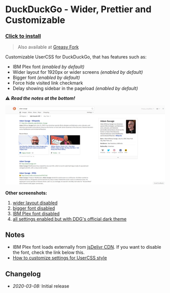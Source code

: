# DuckDuckGo - Wider, Prettier and Customizable

### [Click to install](https://github.com/krisu5/userstyles/raw/master/DuckDuckGo%20-%20Wider%20Prettier%20and%20Customizable/duckduckgo_wider_prettier_and_customizable.user.css)

> Also available at [Greasy Fork]()

Customizable UserCSS for DuckDuckGo, that has features such as:
- IBM Plex font *(enabled by default)*
- Wider layout for 1920px or wider screens *(enabled by default)*
- Bigger font *(enabled by default)*
- Force hide visited link checkmark
- Delay showing sidebar in the pageload *(enabled by default)*

⚠ ***Read the notes at the bottom!***

![Userstyle screenshot, all settings enabled](screenshots/1_default.png)

**Other screenshots:**
1. [wider layout disabled](screenshots/2_no_wider_layout.png)
2. [bigger font disabled](screenshots/3_no_bigger_font.png)
3. [IBM Plex font disabled](screenshots/4_no_ibm_plex.png)
4. [all settings enabled but with DDG's official dark theme](screenshots/5_all_settings_but_with_dark_theme.png)

## Notes

- IBM Plex font loads externally from [jsDelivr CDN](https://www.jsdelivr.com/package/npm/@openfonts/ibm-plex-sans_all). If you want to disable the font, check the link below this.
- [How to customize settings for UserCSS style](https://github.com/openstyles/stylus/wiki/UserCSS#how-do-i-customize-usercss)

## Changelog

- *2020-03-08:* Initial release